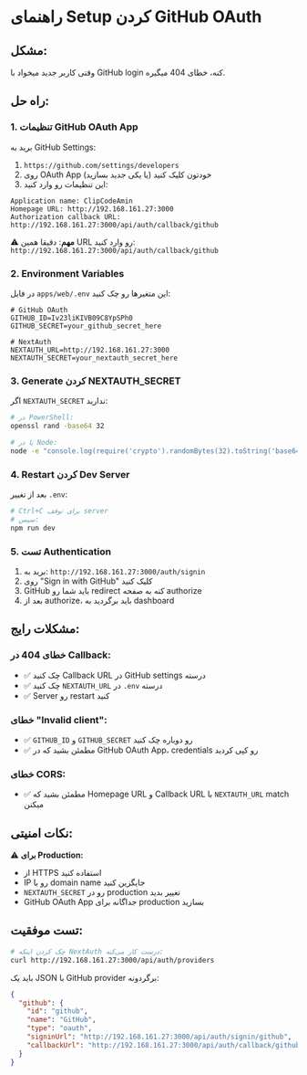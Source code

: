 # راهنمای Setup کردن GitHub OAuth

## مشکل:
وقتی کاربر جدید میخواد با GitHub login کنه، خطای 404 میگیره.

## راه حل:

### 1. تنظیمات GitHub OAuth App

برید به GitHub Settings:
1. `https://github.com/settings/developers`
2. روی OAuth App خودتون کلیک کنید (یا یکی جدید بسازید)
3. این تنظیمات رو وارد کنید:

```
Application name: ClipCodeAmin
Homepage URL: http://192.168.161.27:3000
Authorization callback URL: http://192.168.161.27:3000/api/auth/callback/github
```

⚠️ **مهم**: دقیقا همین URL رو وارد کنید: `http://192.168.161.27:3000/api/auth/callback/github`

### 2. Environment Variables

در فایل `apps/web/.env` این متغیرها رو چک کنید:

```env
# GitHub OAuth
GITHUB_ID=Iv23liKIVB09C8YpSPh0
GITHUB_SECRET=your_github_secret_here

# NextAuth
NEXTAUTH_URL=http://192.168.161.27:3000
NEXTAUTH_SECRET=your_nextauth_secret_here
```

### 3. Generate کردن NEXTAUTH_SECRET

اگر `NEXTAUTH_SECRET` ندارید:

```bash
# در PowerShell:
openssl rand -base64 32

# یا در Node:
node -e "console.log(require('crypto').randomBytes(32).toString('base64'))"
```

### 4. Restart کردن Dev Server

بعد از تغییر `.env`:

```powershell
# Ctrl+C برای توقف server
# سپس:
npm run dev
```

### 5. تست Authentication

1. برید به: `http://192.168.161.27:3000/auth/signin`
2. روی "Sign in with GitHub" کلیک کنید
3. GitHub باید شما رو redirect کنه به صفحه authorize
4. بعد از authorize، باید برگردید به dashboard

## مشکلات رایج:

### خطای 404 در Callback:
- ✅ چک کنید Callback URL در GitHub settings درسته
- ✅ چک کنید `NEXTAUTH_URL` در `.env` درسته
- ✅ Server رو restart کنید

### خطای "Invalid client":
- ✅ `GITHUB_ID` و `GITHUB_SECRET` رو دوباره چک کنید
- ✅ مطمئن بشید که در GitHub OAuth App، credentials رو کپی کردید

### خطای CORS:
- ✅ مطمئن بشید که Homepage URL و Callback URL با `NEXTAUTH_URL` match میکنن

## نکات امنیتی:

⚠️ **برای Production:**
- از HTTPS استفاده کنید
- IP رو با domain name جایگزین کنید
- `NEXTAUTH_SECRET` رو در production تغییر بدید
- GitHub OAuth App جداگانه برای production بسازید

## تست موفقیت:

```bash
# چک کردن اینکه NextAuth درست کار می‌کنه:
curl http://192.168.161.27:3000/api/auth/providers
```

باید یک JSON با GitHub provider برگردونه:

```json
{
  "github": {
    "id": "github",
    "name": "GitHub",
    "type": "oauth",
    "signinUrl": "http://192.168.161.27:3000/api/auth/signin/github",
    "callbackUrl": "http://192.168.161.27:3000/api/auth/callback/github"
  }
}
```

